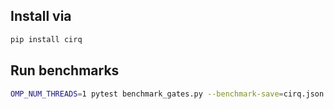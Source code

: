 ## Install via

```sh
pip install cirq
```

## Run benchmarks

```sh
OMP_NUM_THREADS=1 pytest benchmark_gates.py --benchmark-save=cirq.json --benchmark-sort=name
```
